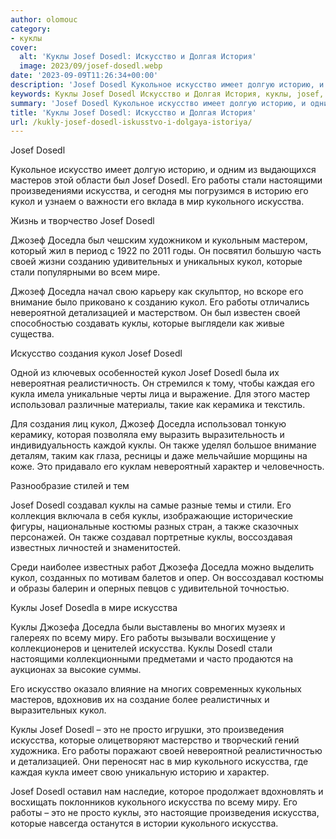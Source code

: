 ```yaml
---
author: olomouc
category:
- куклы
cover:
  alt: 'Куклы Josef Dosedl: Искусство и Долгая История'
  image: 2023/09/josef-dosedl.webp
date: '2023-09-09T11:26:34+00:00'
description: 'Josef Dosedl Кукольное искусство имеет долгую историю, и одним из выдающихся мастеров этой области был Josef Dosedl. Его работы стали настоящими...'
keywords: Куклы Josef Dosedl Искусство и Долгая История, куклы, josef, dosedl, искусства, кукол, работы, доседла, это, кукольного, которые, искусство, историю, стали, джозеф, своей
summary: 'Josef Dosedl Кукольное искусство имеет долгую историю, и одним из выдающихся мастеров этой области был Josef Dosedl. Его работы стали настоящими...'
title: 'Куклы Josef Dosedl: Искусство и Долгая История'
url: /kukly-josef-dosedl-iskusstvo-i-dolgaya-istoriya/
---
```


Josef Dosedl

Кукольное искусство имеет долгую историю, и одним из выдающихся мастеров этой области был Josef Dosedl. Его работы стали настоящими произведениями искусства, и сегодня мы погрузимся в историю его кукол и узнаем о важности его вклада в мир кукольного искусства.  

Жизнь и творчество Josef Dosedl

Джозеф Доседла был чешским художником и кукольным мастером, который жил в период с 1922 по 2011 годы. Он посвятил большую часть своей жизни созданию удивительных и уникальных кукол, которые стали популярными во всем мире.

Джозеф Доседла начал свою карьеру как скульптор, но вскоре его внимание было приковано к созданию кукол. Его работы отличались невероятной детализацией и мастерством. Он был известен своей способностью создавать куклы, которые выглядели как живые существа.  

Искусство создания кукол Josef Dosedl

Одной из ключевых особенностей кукол Josef Dosedl была их невероятная реалистичность. Он стремился к тому, чтобы каждая его кукла имела уникальные черты лица и выражение. Для этого мастер использовал различные материалы, такие как керамика и текстиль.

Для создания лиц кукол, Джозеф Доседла использовал тонкую керамику, которая позволяла ему выразить выразительность и индивидуальность каждой куклы. Он также уделял большое внимание деталям, таким как глаза, ресницы и даже мельчайшие морщины на коже. Это придавало его куклам невероятный характер и человечность.  

Разнообразие стилей и тем

Josef Dosedl создавал куклы на самые разные темы и стили. Его коллекция включала в себя куклы, изображающие исторические фигуры, национальные костюмы разных стран, а также сказочных персонажей. Он также создавал портретные куклы, воссоздавая известных личностей и знаменитостей.

Среди наиболее известных работ Джозефа Доседла можно выделить кукол, созданных по мотивам балетов и опер. Он воссоздавал костюмы и образы балерин и оперных певцов с удивительной точностью.  

Куклы Josef Dosedla в мире искусства

Куклы Джозефа Доседла были выставлены во многих музеях и галереях по всему миру. Его работы вызывали восхищение у коллекционеров и ценителей искусства. Куклы Dosedl стали настоящими коллекционными предметами и часто продаются на аукционах за высокие суммы.

Его искусство оказало влияние на многих современных кукольных мастеров, вдохновив их на создание более реалистичных и выразительных кукол.  

Куклы Josef Dosedl – это не просто игрушки, это произведения искусства, которые олицетворяют мастерство и творческий гений художника. Его работы поражают своей невероятной реалистичностью и детализацией. Они переносят нас в мир кукольного искусства, где каждая кукла имеет свою уникальную историю и характер.

Josef Dosedl оставил нам наследие, которое продолжает вдохновлять и восхищать поклонников кукольного искусства по всему миру. Его работы – это не просто куклы, это настоящие произведения искусства, которые навсегда останутся в истории кукольного искусства.